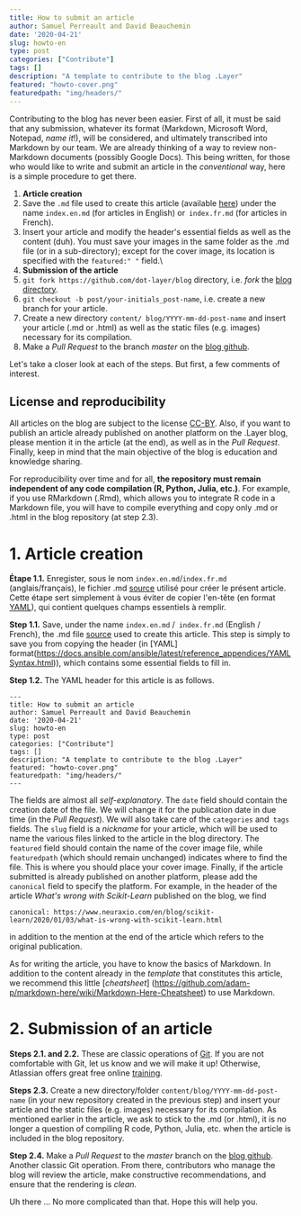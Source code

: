 ```yaml
---
title: How to submit an article
author: Samuel Perreault and David Beauchemin
date: '2020-04-21'
slug: howto-en
type: post
categories: ["Contribute"]
tags: []
description: "A template to contribute to the blog .Layer"
featured: "howto-cover.png"
featuredpath: "img/headers/"
---
```


Contributing to the blog has never been easier. First of all, it must be said that any submission, whatever its format (Markdown, Microsoft Word, Notepad, *name it*!), will be considered, and ultimately transcribed into Markdown by our team. We are already thinking of a way to review non-Markdown documents (possibly Google Docs). This being written, for those who would like to write and submit an article in the _conventional_ way, here is a simple procedure to get there.

1. **Article creation**
  1. Save the `.md` file used to create this article (available [here](https://github.com/dot-layer/blog/blob/master/content/blog/2020-03-19-howto/index.en.md)) under the name `index.en.md` (for articles in English) or` index.fr.md` (for articles in French).
  2. Insert your article and modify the header's essential fields as well as the content (duh). You must save your images in the same folder as the .md file (or in a sub-directory); except for the cover image, its location is specified with the `featured:" "` field.\\
2. **Submission of the article**
  1. `git fork https://github.com/dot-layer/blog` directory, i.e. *fork* the [blog directory](https://github.com/dot-layer/blog).
  2. `git checkout -b post/your-initials_post-name`, i.e. create a new branch for your article.
  3. Create a new directory `content/ blog/YYYY-mm-dd-post-name` and insert your article (.md or .html) as well as the static files (e.g. images) necessary for its compilation.
  4. Make a *Pull Request* to the branch *master* on the [blog github](https://github.com/dot-layer/blog/pulls).

Let's take a closer look at each of the steps. But first, a few comments of interest.

## License and reproducibility

All articles on the blog are subject to the license [CC-BY](https://creativecommons.org/licenses/by/4.0/deed). Also, if you want to publish an article already published on another platform on the .Layer blog, please mention it in the article (at the end), as well as in the *Pull Request*. Finally, keep in mind that the main objective of the blog is education and knowledge sharing.

For reproducibility over time and for all, **the repository must remain independent of any code compilation (R, Python, Julia, etc.)**.
For example, if you use RMarkdown (.Rmd), which allows you to integrate R code in a Markdown file, you will have to compile everything and copy only .md or .html in the blog repository (at step 2.3).


# 1. Article creation

**Étape 1.1.** Enregister, sous le nom `index.en.md`/`index.fr.md` (anglais/français), le fichier .md [source](https://github.com/dot-layer/blog/blob/master/content/blog/2020-03-19-howto/index.fr.md) utilisé pour créer le présent article. Cette étape sert simplement à vous éviter de copier l'en-tête (en format [YAML](https://docs.ansible.com/ansible/latest/reference_appendices/YAMLSyntax.html)), qui contient quelques champs essentiels à remplir.

**Step 1.1.** Save, under the name `index.en.md` /` index.fr.md` (English / French), the .md file [source](https://github.com/dot-layer/blog/blob/master/content/blog/2020-03-19-howto/index.en.md) used to create this article. This step is simply to save you from copying the header (in [YAML] format(https://docs.ansible.com/ansible/latest/reference_appendices/YAMLSyntax.html)), which contains some essential fields to fill in.

**Step 1.2.** The YAML header for this article is as follows.

```
---
title: How to submit an article
author: Samuel Perreault and David Beauchemin
date: '2020-04-21'
slug: howto-en
type: post
categories: ["Contribute"]
tags: []
description: "A template to contribute to the blog .Layer"
featured: "howto-cover.png"
featuredpath: "img/headers/"
---
```
The fields are almost all *self-explanatory*.
The `date` field should contain the creation date of the file. We will change it for the publication date in due time (in the *Pull Request*).
We will also take care of the `categories` and` tags` fields.
The `slug` field is a *nickname* for your article, which will be used to name the various files linked to the article in the blog directory.
The `featured` field should contain the name of the cover image file, while` featuredpath` (which should remain unchanged) indicates where to find the file. This is where you should place your cover image.
Finally, if the article submitted is already published on another platform, please add the `canonical` field to specify the platform. For example, in the header of the article *What's wrong with Scikit-Learn* published on the blog, we find
```
canonical: https://www.neuraxio.com/en/blog/scikit-learn/2020/01/03/what-is-wrong-with-scikit-learn.html
```
in addition to the mention at the end of the article which refers to the original publication.


As for writing the article, you have to know the basics of Markdown.
In addition to the content already in the *template* that constitutes this article, we recommend this little [*cheatsheet*] (https://github.com/adam-p/markdown-here/wiki/Markdown-Here-Cheatsheet) to use Markdown.

# 2. Submission of an article

**Steps 2.1. and 2.2.** These are classic operations of [Git](https://git-scm.com/). If you are not comfortable with Git, let us know and we will make it up! Otherwise, Atlassian offers great free online [training](https://www.atlassian.com/fr/git).

**Steps 2.3.** Create a new directory/folder `content/blog/YYYY-mm-dd-post-name` (in your new repository created in the previous step) and insert your article and the static files (e.g. images) necessary for its compilation. As mentioned earlier in the article, we ask to stick to the .md (or .html), it is no longer a question of compiling R code, Python, Julia, etc. when the article is included in the blog repository.

**Step 2.4.** Make a *Pull Request* to the *master* branch on the [blog github](https://github.com/dot-layer/blog). Another classic Git operation. From there, contributors who manage the blog will review the article, make constructive recommendations, and ensure that the rendering is *clean*.


Uh there ... No more complicated than that. Hope this will help you.
